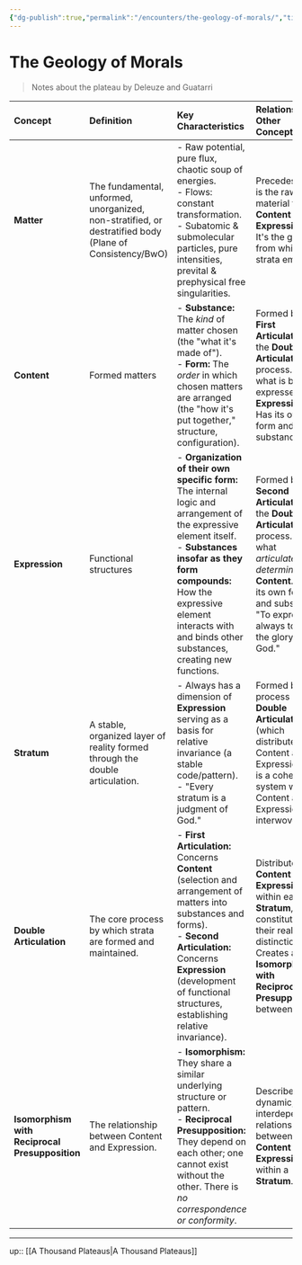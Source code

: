 ```yaml
---
{"dg-publish":true,"permalink":"/encounters/the-geology-of-morals/","title":"The Geology of Morals","tags":["📝","on/philosophy"]}
---
```



# The Geology of Morals

> Notes about the plateau by Deleuze and Guatarri

| Concept | Definition | Key Characteristics | Relationship to Other Concepts | Examples (from the text & general) |
| :------------ | :----------------------------------------------------------------------------------------------------- | :------------------------------------------------------------------------------------------------------------------------------------------------------------------------------------------------------------------------------------------------------------------------- | :------------------------------------------------------------------------------------------------------------------------------------------------------------------------------------------------------ | :------------------------------------------------------------------------------------------------------------------------------------ |
| **Matter** | The fundamental, unformed, unorganized, non-stratified, or destratified body (Plane of Consistency/BwO) | - Raw potential, pure flux, chaotic soup of energies.<br>- Flows: constant transformation.<br>- Subatomic & submolecular particles, pure intensities, prevital & prephysical free singularities. | Precedes and is the raw material for **Content** and **Expression**. It's the ground from which all strata emerge. | Undifferentiated energy, pure chaos before organization, subatomic particles before forming atoms. |
| **Content** | Formed matters | - **Substance:** The *kind* of matter chosen (the "what it's made of").<br>- **Form:** The *order* in which chosen matters are arranged (the "how it's put together," structure, configuration). | Formed by the **First Articulation** of the **Double Articulation** process. It is what is being expressed by **Expression**. Has its own form and substance. | The specific chemical elements of a rock (substance), its crystalline structure (form).<br>The cellulose and lignin in wood (substance), its grain and shape (form). |
| **Expression** | Functional structures | - **Organization of their own specific form:** The internal logic and arrangement of the expressive element itself.<br>- **Substances insofar as they form compounds:** How the expressive element interacts with and binds other substances, creating new functions. | Formed by the **Second Articulation** of the **Double Articulation** process. It is what *articulates* or *determines* **Content**. Has its own form and substance. "To express is always to sing the glory of God." | Nucleic sequences (DNA) determining compounds/organism/functions of an organism.<br>The grammar and syntax of a language, enabling communication. |
| **Stratum** | A stable, organized layer of reality formed through the double articulation. | - Always has a dimension of **Expression** serving as a basis for relative invariance (a stable code/pattern).<br>- "Every stratum is a judgment of God." | Formed by the process of **Double Articulation** (which distributes Content and Expression). It is a coherent system where Content and Expression are interwoven. | A geological layer of rock, a biological organism, a social institution, a language. |
| **Double Articulation** | The core process by which strata are formed and maintained. | - **First Articulation:** Concerns **Content** (selection and arrangement of matters into substances and forms).<br>- **Second Articulation:** Concerns **Expression** (development of functional structures, establishing relative invariance). | Distributes **Content** and **Expression** within each **Stratum**, constituting their real distinction. Creates an **Isomorphism with Reciprocal Presupposition** between them. | The process by which a language evolves (e.g., words are formed - 1st articulation; grammar rules emerge - 2nd articulation). |
| **Isomorphism with Reciprocal Presupposition** | The relationship between Content and Expression. | - **Isomorphism:** They share a similar underlying structure or pattern.<br>- **Reciprocal Presupposition:** They depend on each other; one cannot exist without the other. There is *no correspondence or conformity*. | Describes the dynamic, interdependent relationship between **Content** and **Expression** within a **Stratum**. | The structure of a genetic code (expression) being isomorphic to the structure of the proteins it builds (content). |

---
up:: [[A Thousand Plateaus\|A Thousand Plateaus]]

